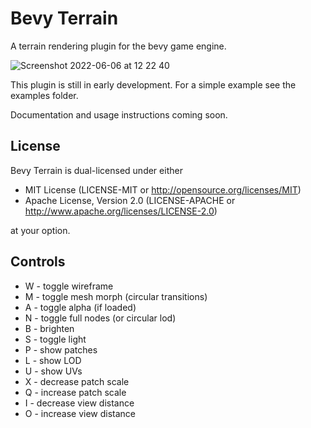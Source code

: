 # Bevy Terrain
A terrain rendering plugin for the bevy game engine.

![Screenshot 2022-06-06 at 12 22 40](https://user-images.githubusercontent.com/51823519/172163568-828cce24-c6d8-42ad-91d1-d4f4ce34eebf.png)

This plugin is still in early development.
For a simple example see the examples folder.

Documentation and usage instructions coming soon.

## License
Bevy Terrain is dual-licensed under either

* MIT License (LICENSE-MIT or http://opensource.org/licenses/MIT)
* Apache License, Version 2.0 (LICENSE-APACHE or http://www.apache.org/licenses/LICENSE-2.0)

at your option.

## Controls

- W - toggle wireframe
- M - toggle mesh morph (circular transitions)
- A - toggle alpha (if loaded)
- N - toggle full nodes (or circular lod)
- B - brighten
- S - toggle light
- P - show patches
- L - show LOD
- U - show UVs
- X - decrease patch scale
- Q - increase patch scale
- I - decrease view distance
- O - increase view distance
